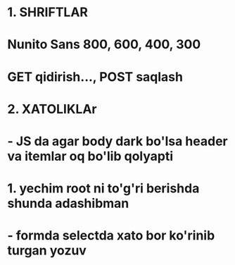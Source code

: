 # 1. SHRIFTLAR
#   Nunito Sans 800, 600, 400, 300
#   GET qidirish..., POST saqlash
# 2. XATOLIKLAr
#   - JS da agar body dark bo'lsa header va itemlar oq bo'lib qolyapti
#   1. yechim root ni to'g'ri berishda shunda adashibman
#   - formda selectda xato bor ko'rinib turgan yozuv
#
#
#
#
#
#